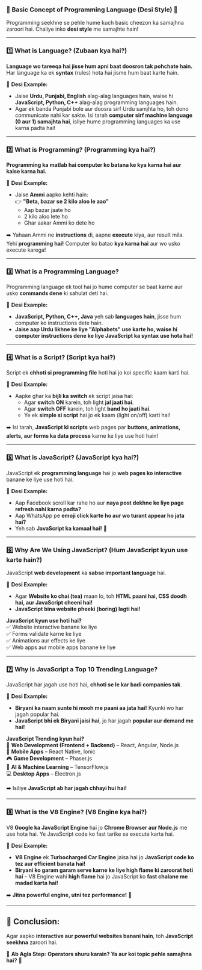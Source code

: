 ### **📌 Basic Concept of Programming Language (Desi Style) 🚀**  

Programming seekhne se pehle hume kuch basic cheezon ka samajhna zaroori hai. Chaliye inko **desi style** me samajhte hain!  

---  

### **1️⃣ What is Language? (Zubaan kya hai?)**  
**Language wo tareeqa hai jisse hum apni baat doosron tak pohchate hain.** Har language ka ek **syntax** (rules) hota hai jisme hum baat karte hain.  

📌 **Desi Example:**  
- Jaise **Urdu, Punjabi, English** alag-alag languages hain, waise hi **JavaScript, Python, C++** alag-alag programming languages hain.   
- Agar ek banda Punjabi bole aur doosra sirf Urdu samjhta ho, toh dono communicate nahi kar sakte. Isi tarah **computer sirf machine language (0 aur 1) samajhta hai**, isliye hume programming languages ka use karna padta hai!  

---

### **2️⃣ What is Programming? (Programming kya hai?)**  
**Programming ka matlab hai computer ko batana ke kya karna hai aur kaise karna hai.**  

📌 **Desi Example:**  
- Jaise **Ammi** aapko kehti hain:  
  👉 **"Beta, bazar se 2 kilo aloo le aao"**  
  - Aap bazar jaate ho  
  - 2 kilo aloo lete ho  
  - Ghar aakar Ammi ko dete ho  

➡️ Yahaan Ammi ne **instructions** di, aapne **execute** kiya, aur result mila. Yehi **programming hai!** Computer ko batao **kya karna hai** aur wo usko execute karega!  

---

### **3️⃣ What is a Programming Language?**  
Programming language ek tool hai jo hume computer se baat karne aur usko **commands dene** ki sahulat deti hai.  

📌 **Desi Example:**  
- **JavaScript, Python, C++, Java** yeh sab **languages hain**, jisse hum computer ko instructions dete hain.  
- **Jaise aap Urdu likhne ke liye "Alphabets" use karte ho, waise hi computer instructions dene ke liye JavaScript ka syntax use hota hai!**  

---

### **4️⃣ What is a Script? (Script kya hai?)**  
Script ek **chhoti si programming file** hoti hai jo koi specific kaam karti hai.  

📌 **Desi Example:**  
- Aapke ghar ka **bijli ka switch** ek script jaisa hai:  
  - Agar **switch ON** karein, toh light **jal jaati hai**.  
  - Agar **switch OFF** karein, toh light **band ho jaati hai**.  
  - Ye ek **simple si script** hai jo ek kaam (light on/off) karti hai!  

➡️ Isi tarah, **JavaScript ki scripts** web pages par **buttons, animations, alerts, aur forms ka data process** karne ke liye use hoti hain!  

---

### **5️⃣ What is JavaScript? (JavaScript kya hai?)**  
JavaScript ek **programming language** hai jo **web pages ko interactive** banane ke liye use hoti hai.  

📌 **Desi Example:**  
- Aap Facebook scroll kar rahe ho aur **naya post dekhne ke liye page refresh nahi karna padta?**  
- Aap WhatsApp pe **emoji click karte ho aur wo turant appear ho jata hai?**  
- Yeh sab **JavaScript ka kamaal hai!** 🎉  

---

### **6️⃣ Why Are We Using JavaScript? (Hum JavaScript kyun use karte hain?)**  
JavaScript **web development** ka **sabse important language** hai.  

📌 **Desi Example:**  
- Agar **Website ko chai (tea)** maan lo, toh **HTML paani hai, CSS doodh hai, aur JavaScript cheeni hai!**  
- **JavaScript bina website pheeki (boring) lagti hai!**  

**JavaScript kyun use hoti hai?**  
✅ Website interactive banane ke liye  
✅ Forms validate karne ke liye  
✅ Animations aur effects ke liye  
✅ Web apps aur mobile apps banane ke liye  

---

### **7️⃣ Why is JavaScript a Top 10 Trending Language?**  
JavaScript har jagah use hoti hai, **chhoti se le kar badi companies tak**.  

📌 **Desi Example:**  
- **Biryani ka naam sunte hi mooh me paani aa jata hai!** Kyunki wo har jagah popular hai.  
- **JavaScript bhi ek Biryani jaisi hai**, jo har jagah **popular aur demand me hai!**  

**JavaScript Trending kyun hai?**  
🚀 **Web Development (Frontend + Backend)** – React, Angular, Node.js  
📱 **Mobile Apps** – React Native, Ionic  
🎮 **Game Development** – Phaser.js  
🤖 **AI & Machine Learning** – TensorFlow.js  
💻 **Desktop Apps** – Electron.js  

➡️ Isiliye **JavaScript ab har jagah chhayi hui hai!**  

---

### **8️⃣ What is the V8 Engine? (V8 Engine kya hai?)**  
V8 **Google ka JavaScript Engine** hai jo **Chrome Browser aur Node.js** me use hota hai. Ye JavaScript code ko fast tarike se execute karta hai.  

📌 **Desi Example:**  
- **V8 Engine** ek **Turbocharged Car Engine** jaisa hai jo **JavaScript code ko tez aur efficient banata hai!**  
- **Biryani ko garam garam serve karne ke liye high flame ki zaroorat hoti hai** – V8 Engine wahi **high flame** hai jo JavaScript ko **fast chalane me madad karta hai!**  

➡️ **Jitna powerful engine, utni tez performance!** 🚀  

---

## **📌 Conclusion:**
Agar aapko **interactive aur powerful websites banani hain**, toh **JavaScript seekhna** zaroori hai.  

🎯 **Ab Agla Step:** **Operators shuru karain? Ya aur koi topic pehle samajhna hai?** 🚀